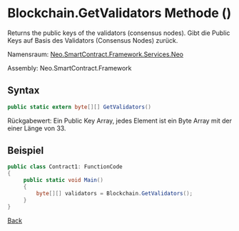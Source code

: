 # Blockchain.GetValidators Methode ()

Returns the public keys of the validators (consensus nodes).
Gibt die Public Keys auf Basis des Validators (Consensus Nodes) zurück.

Namensraum: [Neo.SmartContract.Framework.Services.Neo](../../neo.md)

Assembly: Neo.SmartContract.Framework

## Syntax

```c#
public static extern byte[][] GetValidators()
```

Rückgabewert: Ein Public Key Array, jedes Element ist ein Byte Array mit der einer Länge von 33.

## Beispiel

```c#
public class Contract1: FunctionCode
{
     public static void Main()
     {
         byte[][] validators = Blockchain.GetValidators();
     }
}
```



[Back](../Blockchain.md)
